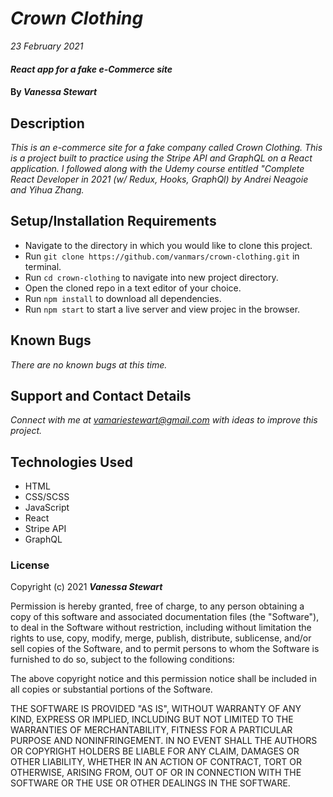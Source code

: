 # _Crown Clothing_

_23 February 2021_

#### _React app for a fake e-Commerce site_

#### By _**Vanessa Stewart**_

## Description

_This is an e-commerce site for a fake company called Crown Clothing. This is a project built to practice using the Stripe API and GraphQL on a React application. I followed along with the Udemy course entitled "Complete React Developer in 2021 (w/ Redux, Hooks, GraphQl) by Andrei Neagoie and Yihua Zhang._

## Setup/Installation Requirements
* Navigate to the directory in which you would like to clone this project.
* Run `git clone https://github.com/vanmars/crown-clothing.git` in terminal.
* Run `cd crown-clothing` to navigate into new project directory.
* Open the cloned repo in a text editor of your choice.
* Run `npm install` to download all dependencies.
* Run `npm start` to start a live server and view projec in the browser.

## Known Bugs

_There are no known bugs at this time._

## Support and Contact Details

_Connect with me at vamariestewart@gmail.com with ideas to improve this project._

## Technologies Used

* HTML
* CSS/SCSS
* JavaScript
* React
* Stripe API
* GraphQL

### License

Copyright (c) 2021 **_Vanessa Stewart_**

Permission is hereby granted, free of charge, to any person obtaining a copy of this software and associated documentation files (the "Software"), to deal in the Software without restriction, including without limitation the rights to use, copy, modify, merge, publish, distribute, sublicense, and/or sell copies of the Software, and to permit persons to whom the Software is furnished to do so, subject to the following conditions:

The above copyright notice and this permission notice shall be included in all copies or substantial portions of the Software.

THE SOFTWARE IS PROVIDED "AS IS", WITHOUT WARRANTY OF ANY KIND, EXPRESS OR IMPLIED, INCLUDING BUT NOT LIMITED TO THE WARRANTIES OF MERCHANTABILITY, FITNESS FOR A PARTICULAR PURPOSE AND NONINFRINGEMENT. IN NO EVENT SHALL THE AUTHORS OR COPYRIGHT HOLDERS BE LIABLE FOR ANY CLAIM, DAMAGES OR OTHER LIABILITY, WHETHER IN AN ACTION OF CONTRACT, TORT OR OTHERWISE, ARISING FROM, OUT OF OR IN CONNECTION WITH THE SOFTWARE OR THE USE OR OTHER DEALINGS IN THE SOFTWARE.